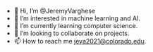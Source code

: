 - 👋 Hi, I’m @JeremyVarghese
- 👀 I’m interested in machine learning and AI.
- 🌱 I’m currently learning computer science.
- 💞️ I’m looking to collaborate on projects.
- 📫 How to reach me jeva2021@colorado.edu.

<!---
Jeva2021/Jeva2021 is a ✨ special ✨ repository because its `README.md` (this file) appears on your GitHub profile.
You can click the Preview link to take a look at your changes.
--->
